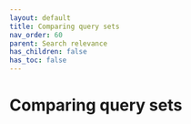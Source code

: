 ```yaml
---
layout: default
title: Comparing query sets
nav_order: 60
parent: Search relevance
has_children: false
has_toc: false
---
```


# Comparing query sets
